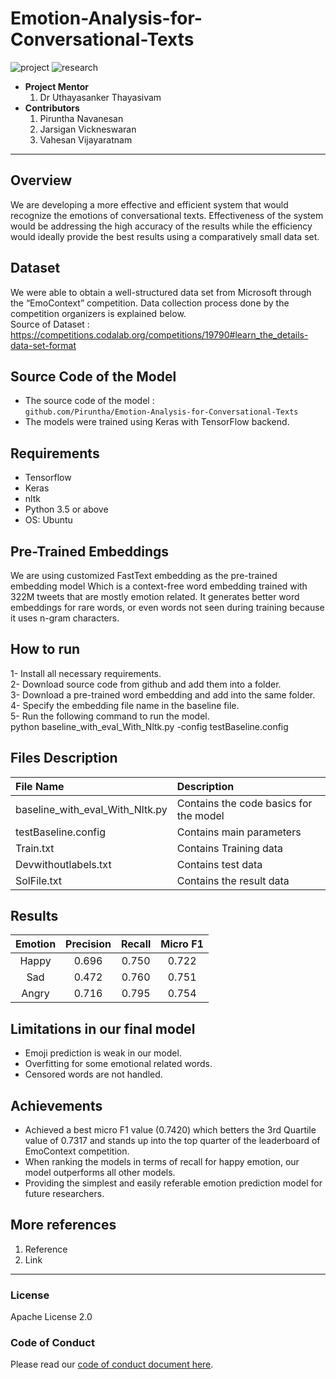
# Emotion-Analysis-for-Conversational-Texts

![project] ![research]



- <b>Project Mentor</b>
    1. Dr Uthayasanker Thayasivam
- <b>Contributors</b>
    1. Piruntha Navanesan
    2. Jarsigan Vickneswaran
    3. Vahesan Vijayaratnam


---

## Overview

We are developing a more effective and efficient system that would recognize the emotions of conversational texts. Effectiveness of the system would be addressing the high accuracy of the results while the efficiency would ideally provide the best results using a comparatively small data set.


## Dataset
We were able to obtain a well-structured data set from Microsoft through the “EmoContext” competition. Data collection process done by the competition organizers is explained below.
<br> Source of Dataset : 
<br> https://competitions.codalab.org/competitions/19790#learn_the_details-data-set-format


## Source Code of the Model

- The source code of the model : <br>  `github.com/Piruntha/Emotion-Analysis-for-Conversational-Texts`
- The models were trained using Keras with TensorFlow backend.

## Requirements

- Tensorflow
- Keras
- nltk
- Python 3.5 or above
- OS: Ubuntu

## Pre-Trained Embeddings

We are using customized FastText embedding as the pre-trained embedding model Which is a context-free word embedding trained with 322M tweets that are mostly emotion related. It generates better word embeddings for rare words, or even words not seen during training because it uses n-gram characters.

## How to run

1- Install all necessary requirements.      
2- Download source code from github and add them into a folder.     
3- Download a pre-trained word embedding and add into the same folder.   
4- Specify the embedding file name in the baseline file.    
5- Run the following command to run the model.   
    python baseline_with_eval_With_Nltk.py -config testBaseline.config

## Files Description


|  File Name	|  Description	| 
|:---------|:-----------	|
| baseline_with_eval_With_Nltk.py    	| Contains the code basics for the model  	|
| testBaseline.config     	| Contains main parameters     	| 
|Train.txt   	| Contains Training data     	|
|Devwithoutlabels.txt   	| Contains test data      	|
|SolFile.txt   	| Contains the result data     	|


## Results



| Emotion 	| Precision 	| Recall 	| Micro F1 	|
|:---------:|:-----------:	|:---------:|:----------:|
| Happy   	| 0.696     	| 0.750  	| 0.722    	|
| Sad     	| 0.472     	| 0.760  	| 0.751    	|
| Angry   	| 0.716     	| 0.795  	| 0.754    	|


## Limitations in our final model

- Emoji prediction is weak in our model.
- Overfitting for some emotional related words.
- Censored words are not handled.

## Achievements

- Achieved a best micro F1 value (0.7420) which betters the 3rd Quartile value of 0.7317 and stands up into the top quarter of the leaderboard of EmoContext competition.
- When ranking the models in terms of recall for happy emotion, our model outperforms all other models.
- Providing the simplest and easily referable emotion prediction model for future researchers.


## More references

1. Reference
2. Link

---

### License

Apache License 2.0

### Code of Conduct

Please read our [code of conduct document here](https://github.com/aaivu/aaivu-introduction/blob/master/docs/code_of_conduct.md).

[project]: https://img.shields.io/badge/-Project-blue
[research]: https://img.shields.io/badge/-Research-yellowgreen

